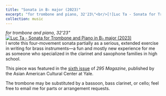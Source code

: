 ```yaml
---
title: "Sonata in B♭ major (2023)"
excerpt: "for trombone and piano, 32'23\"<br/>[![Luc Ta - Sonata for Trombone and Piano in B♭ major (2023)](https://img.youtube.com/vi/AUtxAs97rGk/0.jpg 'Luc Ta - Sonata for Trombone and Piano in B♭ major (2023)')](https://luc-ta.github.io/music/2023-bb-major-sonata/)"
collection: music
---
```


_for trombone and piano, 32'23"_\
[![Luc Ta - Sonata for Trombone and Piano in B♭ major (2023)](https://img.youtube.com/vi/AUtxAs97rGk/0.jpg)](https://www.youtube.com/watch?v=AUtxAs97rGk&list=PLYZn6AEJG5OejhldrhrgTNQsYJnWp-q6z&index=1)\
I wrote this four-movement sonata partially as a serious, extended exercise in writing for brass instruments—a fun and mostly new experience for me as someone who specialized in the clarinet and saxophone families in high school.

This piece was featured in the [sixth issue](https://aacc.yalecollege.yale.edu/resources/295-magazine) of _295 Magazine_, published by the Asian American Cultural Center at Yale.

The trombone may be substituted by a bassoon, bass clarinet, or cello; feel free to email me for parts or arrangement requests.
